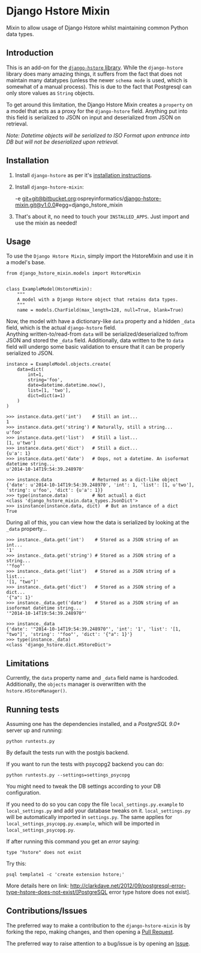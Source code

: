 # Django Hstore Mixin

Mixin to allow usage of Django Hstore whilst maintaining common Python
data types.

## Introduction

This is an add-on for the [`django-hstore` library](https://github.com/djangonauts/django-hstore).  While the `django-hstore` 
library does many amazing things, it suffers from the fact that does not maintain many datatypes (unless the newer `schema mode`
is used, which is somewhat of a manual process).  This is due to the fact that Postgresql can only store values as `String` objects.

To get around this limitation, the Django Hstore Mixin creates a `property` on a model that acts as a proxy for the `django-hstore`
field.  Anything put into this field is serialized to JSON on input and deserialized from JSON on retrieval.

_Note: Datetime objects will be serialized to ISO Format upon entrance
into DB but will not be deserialized upon retrieval._

## Installation

1. Install `django-hstore` as per it's [installation instructions](http://djangonauts.github.io/django-hstore/#_install).

2. Install `django-hstore-mixin`:

    -e git+git@bitbucket.org:ospreyinformatics/django-hstore-mixin.git@v1.0.0#egg=django_hstore_mixin

3. That's about it, no need to touch your `INSTALLED_APPS`.  Just import and use the mixin as needed!

## Usage

To use the `Django Hstore Mixin`, simply import the HstoreMixin and use it in a model's base.

    from django_hstore_mixin.models import HstoreMixin


    class ExampleModel(HstoreMixin):
        """
        A model with a Django Hstore object that retains data types.
        """
        name = models.CharField(max_length=128, null=True, blank=True)

Now, the model with have a dictionary-like `data` property and a hidden `_data` field, which is the actual `django-hstore` field.  
Anything written-to/read-from `data` will be serialized/deserialized to/from JSON and stored the `_data` field.  Additionally, data written to the
to `data` field will undergo some basic validation to ensure that it can be properly serialized to JSON.

    instance = ExampleModel.objects.create(
        data=dict(
            int=1,
            string='foo',
            date=datetime.datetime.now(),
            list=[1, 'two'],
            dict=dict(a=1)
        )
    )

    >>> instance.data.get('int')    # Still an int...
    1
    >>> instance.data.get('string') # Naturally, still a string...
    u'foo'
    >>> instance.data.get('list')   # Still a list...
    [1, u'two']
    >>> instance.data.get('dict')   # Still a dict...
    {u'a': 1}
    >>> instance.data.get('date')   # Oops, not a datetime. An isoformat datetime string...
    u'2014-10-14T19:54:39.248970'

    >>> instance.data               # Returned as a dict-like object
    {'date': u'2014-10-14T19:54:39.248970', 'int': 1, 'list': [1, u'two'], 'string': u'foo', 'dict': {u'a': 1}}
    >>> type(instance.data)         # Not actuall a dict
    <class 'django_hstore_mixin.data_types.JsonDict'>
    >>> isinstance(instance.data, dict)  # But an instance of a dict
    True


During all of this, you can view how the data is serialized by looking at the `_data` property...


    >>> instance._data.get('int')    # Stored as a JSON string of an int...
    '1'
    >>> instance._data.get('string') # Stored as a JSON string of a string...
    '"foo"'
    >>> instance._data.get('list')   # Stored as a JSON string of a list...
    '[1, "two"]'
    >>> instance._data.get('dict')   # Stored as a JSON string of a dict...
    '{"a": 1}'
    >>> instance._data.get('date')   # Stored as a JSON string of an isoformat datetime string...
    '"2014-10-14T19:54:39.248970"'

    >>> instance._data
    {'date': '"2014-10-14T19:54:39.248970"', 'int': '1', 'list': '[1, "two"]', 'string': '"foo"', 'dict': '{"a": 1}'}
    >>> type(instance._data)
    <class 'django_hstore.dict.HStoreDict'>

## Limitations

Currently, the `data` property name and `_data` field name is hardcoded.  Additionally, the `objects` 
manager is overwritten with the `hstore.HStoreManager()`.

## Running tests

Assuming one has the dependencies installed, and a *PostgreSQL 9.0+* server up and
running:

    python runtests.py

By default the tests run with the postgis backend.

If you want to run the tests with psycopg2 backend you can do:

    python runtests.py --settings=settings_psycopg

You might need to tweak the DB settings according to your DB configuration.

If you need to do so you can copy the file `local_settings.py.example` to `local_settings.py` and add
your database tweaks on it. `local_settings.py` will be automatically imported in `settings.py`.
The same applies for `local_settings_psycopg.py.example`, which will be imported in
`local_settings_psycopg.py`.

If after running this command you get an *error* saying:

    type "hstore" does not exist

Try this:

    psql template1 -c 'create extension hstore;'

More details here on link: http://clarkdave.net/2012/09/postgresql-error-type-hstore-does-not-exist/[PostgreSQL error type hstore does not exist].

## Contributions/Issues

The preferred way to make a contribution to the `django-hstore-mixin` is by forking the repo, making changes, and then opening a [Pull Request](pull-requests).

The preferred way to raise attention to a bug/issue is by opening an [Issue](issues).


